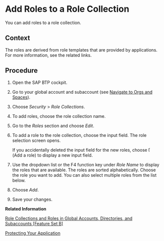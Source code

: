 <!-- loioe3130fb95aa64970b07d4dc65b24df1a -->

# Add Roles to a Role Collection

You can add roles to a role collection.



## Context

The roles are derived from role templates that are provided by applications. For more information, see the related links.



## Procedure

1.  Open the SAP BTP cockpit.

2.  Go to your global account and subaccount \(see [Navigate to Orgs and Spaces](Navigate_to_Orgs_and_Spaces_5bf8735.md)\).

3.  Choose *Security* \> *Role Collections*.

4.  To add roles, choose the role collection name.

5.  Go to the *Roles* section and choose *Edit*.

6.  To add a role to the role collection, choose the input field. The role selection screen opens.

    If you accidentally deleted the input field for the new roles, choose     \(Add a role\) to display a new input field.

7.  Use the dropdown list or the F4 function key under *Role Name* to display the roles that are available. The roles are sorted alphabetically. Choose the role you want to add. You can also select multiple roles from the list below.

8.  Choose *Add*.

9.  Save your changes.


**Related Information**  


[Role Collections and Roles in Global Accounts, Directories, and Subaccounts \[Feature Set B\]](../10-concepts/Role_Collections_and_Roles_in_Global_Accounts,_Directories,_and_Subaccounts_Feature_Set_B_0039cf0.md "In the cloud management tools feature set B, SAP BTP provides a set of role collections to set up administrator access to your global account and subaccounts.")

[Protecting Your Application](../30-development/Protecting_Your_Application_7c5c565.md "Developers create authorization information for business users in their environment; this information is deployed in an application and made available to administrators who complete the authorization setup and assign the authorizations to business users.")

